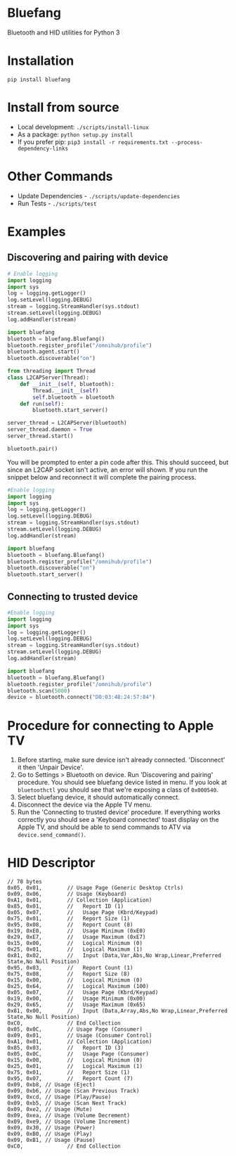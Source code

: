 # Bluefang
Bluetooth and HID utilities for Python 3

# Installation
```
pip install bluefang
```

# Install from source
- Local development: `./scripts/install-linux`
- As a package: `python setup.py install`
- If you prefer pip: `pip3 install -r requirements.txt --process-dependency-links`

# Other Commands
- Update Dependencies - `./scripts/update-dependencies`
- Run Tests - `./scripts/test`

# Examples

## Discovering and pairing with device
```python
# Enable logging
import logging
import sys
log = logging.getLogger()
log.setLevel(logging.DEBUG)
stream = logging.StreamHandler(sys.stdout)
stream.setLevel(logging.DEBUG)
log.addHandler(stream)

import bluefang
bluetooth = bluefang.Bluefang()
bluetooth.register_profile("/omnihub/profile")
bluetooth.agent.start()
bluetooth.discoverable("on")

from threading import Thread
class L2CAPServer(Thread):
    def __init__(self, bluetooth):
        Thread.__init__(self)
        self.bluetooth = bluetooth
    def run(self):
        bluetooth.start_server()

server_thread = L2CAPServer(bluetooth)
server_thread.daemon = True
server_thread.start()

bluetooth.pair()
```
You will be prompted to enter a pin code after this.  This should succeed, but since an L2CAP socket isn't active, an
error will shown.  If you run the snippet below and reconnect it will complete the pairing process.

```python
#Enable logging
import logging
import sys
log = logging.getLogger()
log.setLevel(logging.DEBUG)
stream = logging.StreamHandler(sys.stdout)
stream.setLevel(logging.DEBUG)
log.addHandler(stream)

import bluefang
bluetooth = bluefang.Bluefang()
bluetooth.register_profile("/omnihub/profile")
bluetooth.discoverable("on")
bluetooth.start_server()
```

## Connecting to trusted device
```python
#Enable logging
import logging
import sys
log = logging.getLogger()
log.setLevel(logging.DEBUG)
stream = logging.StreamHandler(sys.stdout)
stream.setLevel(logging.DEBUG)
log.addHandler(stream)

import bluefang
bluetooth = bluefang.Bluefang()
bluetooth.register_profile("/omnihub/profile")
bluetooth.scan(5000)
device = bluetooth.connect("D0:03:4B:24:57:84")
```

# Procedure for connecting to Apple TV
1. Before starting, make sure device isn't already connected.  'Disconnect' it then 'Unpair Device'.
2. Go to Settings > Bluetooth on device.  Run 'Discovering and pairing' procedure. You should see bluefang device listed in menu.  If you look at `bluetoothctl` you should see that we're exposing a class of `0x000540`.
3. Select bluefang device, it should automatically connect.
4. Disconnect the device via the Apple TV menu.
5. Run the 'Connecting to trusted device' procedure.  If everything works correctly you should see a 'Keyboard connected' toast display on the Apple TV, and should be able to send commands to ATV via `device.send_command()`.

# HID Descriptor
```
// 78 bytes
0x05, 0x01,        // Usage Page (Generic Desktop Ctrls)  
0x09, 0x06,        // Usage (Keyboard)  
0xA1, 0x01,        // Collection (Application)  
0x85, 0x01,        //   Report ID (1)  
0x05, 0x07,        //   Usage Page (Kbrd/Keypad)  
0x75, 0x01,        //   Report Size (1)  
0x95, 0x08,        //   Report Count (8)  
0x19, 0xE0,        //   Usage Minimum (0xE0)  
0x29, 0xE7,        //   Usage Maximum (0xE7)  
0x15, 0x00,        //   Logical Minimum (0)  
0x25, 0x01,        //   Logical Maximum (1)  
0x81, 0x02,        //   Input (Data,Var,Abs,No Wrap,Linear,Preferred State,No Null Position)  
0x95, 0x03,        //   Report Count (1)  
0x75, 0x08,        //   Report Size (8)  
0x15, 0x00,        //   Logical Minimum (0)  
0x25, 0x64,        //   Logical Maximum (100)  
0x05, 0x07,        //   Usage Page (Kbrd/Keypad)  
0x19, 0x00,        //   Usage Minimum (0x00)  
0x29, 0x65,        //   Usage Maximum (0x65)  
0x81, 0x00,        //   Input (Data,Array,Abs,No Wrap,Linear,Preferred State,No Null Position)  
0xC0,              // End Collection  
0x05, 0x0C,        // Usage Page (Consumer)  
0x09, 0x01,        // Usage (Consumer Control)  
0xA1, 0x01,        // Collection (Application)  
0x85, 0x03,        //   Report ID (3)  
0x05, 0x0C,        //   Usage Page (Consumer)  
0x15, 0x00,        //   Logical Minimum (0)  
0x25, 0x01,        //   Logical Maximum (1)  
0x75, 0x01,        //   Report Size (1)  
0x95, 0x07,        //   Report Count (7)  
0x09, 0xb8, // Usage (Eject)
0x09, 0xb6, // Usage (Scan Previous Track)
0x09, 0xcd, // Usage (Play/Pause)
0x09, 0xb5, // Usage (Scan Next Track)
0x09, 0xe2, // Usage (Mute)
0x09, 0xea, // Usage (Volume Decrement)
0x09, 0xe9, // Usage (Volume Increment)
0x09, 0x30, // Usage (Power)
0x09, 0xB0, // Usage (Play)
0x09, 0xB1, // Usage (Pause)
0xC0,              // End Collection
```
